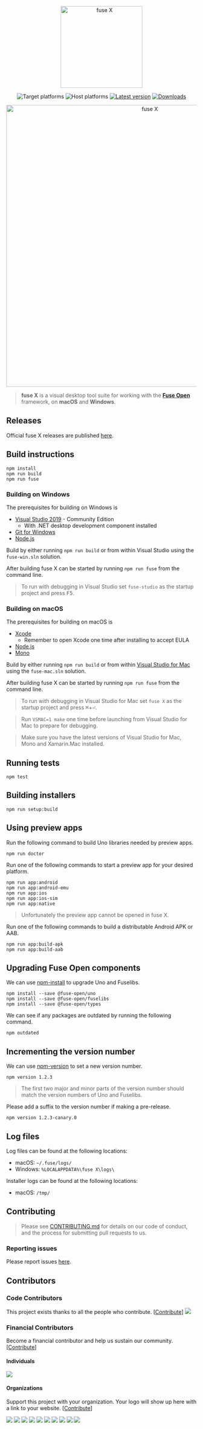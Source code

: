 <p align="center"><picture>
  <source media="(prefers-color-scheme: dark)" srcset="https://github.com/fuse-x/studio/raw/master/img/logo-darkmode.png">
  <img src="https://github.com/fuse-x/studio/raw/master/img/logo.png" width="216" alt="fuse X" />
</picture></p>

<p align="center"><img src="https://img.shields.io/badge/target%20os-Android%20%7C%20iOS%20%7C%20macOS%20%7C%20Windows-7F5AB6?style=flat-square&amp;logo=android&amp;logoColor=silver" alt="Target platforms">
<img src="https://img.shields.io/badge/host%20os-macOS%20%7C%20Windows-7F5AB6?logo=apple&amp;style=flat-square" alt="Host platforms">
<a href="https://github.com/fuse-x/studio/releases"><img src="https://img.shields.io/github/v/release/fuse-x/studio?include_prereleases&amp;logo=github&amp;label=latest&amp;sort=semver&amp;style=flat-square" alt="Latest version"></a>
<a href="https://github.com/fuse-x/studio/releases"><img src="https://img.shields.io/github/downloads/fuse-x/studio/total?logo=github&amp;color=blue&amp;style=flat-square" alt="Downloads"></a></p>

<p align="center"><img src="https://github.com/fuse-x/studio/blob/master/img/screenshot.png?raw=true" width="744" alt="fuse X" /></p>

> **fuse X** is a visual desktop tool suite for working with the [**Fuse Open**](https://fuseopen.com/) framework, on **macOS** and **Windows**.

## Releases

Official fuse X releases are published [here](https://github.com/fuse-x/studio).

## Build instructions

```
npm install
npm run build
npm run fuse
```

### Building on Windows

The prerequisites for building on Windows is

* [Visual Studio 2019](https://www.visualstudio.com/downloads/) - Community Edition
  * With .NET desktop development component installed
* [Git for Windows](https://git-scm.com/download/win)
* [Node.js](https://nodejs.org/)

Build by either running `npm run build` or from within Visual Studio using the `fuse-win.sln` solution.

After building fuse X can be started by running `npm run fuse` from the command line.

> To run with debugging in Visual Studio set `fuse-studio` as the startup project and press <kbd>F5</kbd>.

### Building on macOS

The prerequisites for building on macOS is

* [Xcode](https://developer.apple.com/xcode/)
  * Remember to open Xcode one time after installing to accept EULA
* [Node.js](https://nodejs.org/)
* [Mono](https://www.mono-project.com/download/stable/)

Build by either running `npm run build` or from within [Visual Studio for Mac](https://www.visualstudio.com/vs/mac/) using the `fuse-mac.sln` solution.

After building fuse X can be started by running `npm run fuse` from the command line.

> To run with debugging in Visual Studio for Mac set `fuse X` as the startup project and press <kbd>⌘</kbd>+<kbd>⏎</kbd>.

> Run `VSMAC=1 make` one time before launching from Visual Studio for Mac to prepare for debugging.

> Make sure you have the latest versions of Visual Studio for Mac, Mono and Xamarin.Mac installed.

## Running tests

```
npm test
```

## Building installers

```
npm run setup:build
```

## Using preview apps

Run the following command to build Uno libraries needed by preview apps.

```
npm run doctor
```

Run one of the following commands to start a preview app for your desired platform.

```
npm run app:android
npm run app:android-emu
npm run app:ios
npm run app:ios-sim
npm run app:native
```

> Unfortunately the preview app cannot be opened in fuse X.

Run one of the following commands to build a distributable Android APK or AAB.

```
npm run app:build-apk
npm run app:build-aab
```

## Upgrading Fuse Open components

We can use [npm-install](https://docs.npmjs.com/cli/install) to upgrade Uno and Fuselibs.

```
npm install --save @fuse-open/uno
npm install --save @fuse-open/fuselibs
npm install --save @fuse-open/types
```

We can see if any packages are outdated by running the following command.

```
npm outdated
```

## Incrementing the version number

We can use [npm-version](https://docs.npmjs.com/cli/version) to set a new version number.

```
npm version 1.2.3
```

> The first two major and minor parts of the version number should match the version numbers of Uno and Fuselibs.

Please add a suffix to the version number if making a pre-release.

```
npm version 1.2.3-canary.0
```

## Log files

Log files can be found at the following locations:

* macOS: `~/.fuse/logs/`
* Windows: `%LOCALAPPDATA%\fuse X\logs\`

Installer logs can be found at the following locations:

* macOS: `/tmp/`

## Contributing

> Please see [CONTRIBUTING.md](CONTRIBUTING.md) for details on our code of
conduct, and the process for submitting pull requests to us.

### Reporting issues

Please report issues [here](https://github.com/fuse-open/fuse-studio/issues).

## Contributors

### Code Contributors

This project exists thanks to all the people who contribute. [[Contribute](CONTRIBUTING.md)]
<a href="https://github.com/fuse-open/fuse-studio/graphs/contributors"><img src="https://opencollective.com/fuse-open/contributors.svg?width=890&button=false" /></a>

### Financial Contributors

 Become a financial contributor and help us sustain our community. [[Contribute](https://opencollective.com/fuse-open/contribute)]

#### Individuals

<a href="https://opencollective.com/fuse-open"><img src="https://opencollective.com/fuse-open/individuals.svg?width=890"></a>

#### Organizations

Support this project with your organization. Your logo will show up here with a link to your website. [[Contribute](https://opencollective.com/fuse-open/contribute)]

<a href="https://opencollective.com/fuse-open/organization/0/website"><img src="https://opencollective.com/fuse-open/organization/0/avatar.svg"></a>
<a href="https://opencollective.com/fuse-open/organization/1/website"><img src="https://opencollective.com/fuse-open/organization/1/avatar.svg"></a>
<a href="https://opencollective.com/fuse-open/organization/2/website"><img src="https://opencollective.com/fuse-open/organization/2/avatar.svg"></a>
<a href="https://opencollective.com/fuse-open/organization/3/website"><img src="https://opencollective.com/fuse-open/organization/3/avatar.svg"></a>
<a href="https://opencollective.com/fuse-open/organization/4/website"><img src="https://opencollective.com/fuse-open/organization/4/avatar.svg"></a>
<a href="https://opencollective.com/fuse-open/organization/5/website"><img src="https://opencollective.com/fuse-open/organization/5/avatar.svg"></a>
<a href="https://opencollective.com/fuse-open/organization/6/website"><img src="https://opencollective.com/fuse-open/organization/6/avatar.svg"></a>
<a href="https://opencollective.com/fuse-open/organization/7/website"><img src="https://opencollective.com/fuse-open/organization/7/avatar.svg"></a>
<a href="https://opencollective.com/fuse-open/organization/8/website"><img src="https://opencollective.com/fuse-open/organization/8/avatar.svg"></a>
<a href="https://opencollective.com/fuse-open/organization/9/website"><img src="https://opencollective.com/fuse-open/organization/9/avatar.svg"></a>
